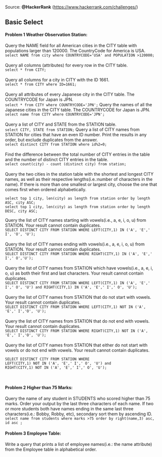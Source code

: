 Source: <b>@HackerRank</b> (https://www.hackerrank.com/challenges/)

## Basic Select
#### Problem 1 Weather Observation Station: 
Query the NAME field for all American cities in the CITY table with populations larger than 120000. The CountryCode for America is USA.<br>
```` select NAME from city where COUNTRYCODE='USA' and POPULATION >120000; ````
<br> <br>
Query all columns (attributes) for every row in the CITY table.<br>
``` select * from CITY; ```
<br><br>
Query all columns for a city in CITY with the ID 1661. <br>
``` select * from CITY where ID=1661; ```
<br><br>
Query all attributes of every Japanese city in the CITY table. The COUNTRYCODE for Japan is JPN.<br>
``` select * from CITY where COUNTRYCODE='JPN'; ```
Query the names of all the Japanese cities in the CITY table. The COUNTRYCODE for Japan is JPN.<br>
``` select name from CITY where COUNTRYCODE='JPN'; ```
<br><br>
Query a list of CITY and STATE from the STATION table.<br>
``` select CITY, STATE from STATION; ```
Query a list of CITY names from STATION for cities that have an even ID number. Print the results in any order, but exclude duplicates from the answer.<br>
``` select distinct CITY from STATION where id%2=0; ```
<br><br>
Find the difference between the total number of CITY entries in the table and the number of distinct CITY entries in the table.<br>
``` select count(city) - count (distinct city) from station; ```
<br><br>
Query the two cities in the station table with the shortest and longest CITY names, as well as their respective lengths(i.e.:number of characters in the name). If there is more than one smallest or largest city, choose the one that comes first when ordered alphabetically.<br>
```
select top 1 city, len(city) as length from station order by length ASC, city ASC; 
select top 1 city, len(city) as length from station order by length DESC, city ASC;
```
Query the list of CITY names starting with vowels(i.e., a, e, i, o, u) from STATION. Your result cannot contain duplicates.<br>
``` SELECT DISTINCT CITY FROM STATION WHERE LEFT(CITY,1) IN ('A', 'E',' I', 'O', 'U'); ```
<br><br>
Query the list of CITY names ending with vowels(i.e., a, e, i, o, u) from STATION. Your result cannot contain duplicates.<br>
``` SELECT DISTINCT CITY FROM STATION WHERE RIGHT(CITY,1) IN ('A', 'E',' I',' O','U'); ```
<br><br>
Query the list of CITY names from STATION which have vowels(i.e., a, e, i, o, u) as both their first and last characters. Your result cannot contain duplicates.<br>
``` SELECT DISTINCT CITY FROM STATION WHERE LEFT(CITY,1) IN ('A', 'E',' I',' O', 'U') and RIGHT(CITY,1) IN ('A', 'E',' I',' O', 'U'); ```
<br><br>
Query the list of CITY names from STATION that do not start with vowels. Your result cannot contain duplicates.<br>
``` SELECT DISTINCT CITY FROM STATION WHERE LEFT(CITY,1) NOT IN ('A', 'E',' I','O', 'U'); ```
<br><br>
Query the list of CITY names from STATION that do not end with vowels. Your result cannot contain duplicates.<br>
``` SELECT DISTINCT CITY FROM STATION WHERE RIGHT(CITY,1) NOT IN ('A', 'E',' I','O', 'U'); ```
<br><br>
Query the list of CITY names from STATION that either do not start with vowels or do not end with vowels. Your result cannot contain duplicates.<br>
```
SELECT DISTINCT CITY FROM STATION WHERE
LEFT(CITY,1) NOT IN ('A', 'E',' I',' O', 'U') and
RIGHT(CITY,1) NOT IN ('A', 'E',' I',' O', 'U');
```
<br>

#### Problem 2 Higher than 75 Marks: 
Query the name of any student in STUDENTS who scored higher than 75 marks. Order your output by the last three characters of each name. If two or more students both have names ending in the same last three characters(i.e.: Bobby, Robby, etc), secondary sort them by ascending ID.<br>
``` select name from students where marks >75 order by right(name,3) asc, id asc ; ```

#### Problem 3 Employee Table:
Write a query that prints a list of employee names(i.e.: the name attribute) from the Employee table in alphabetical order.<br>
